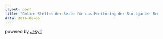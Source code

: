 ```yaml
---
layout: post
title: "Online Stellen der Seite für das Monitoring der Stuttgarter Brücke"
date: 2016-06-05
---
```


powered by [Jekyll](http://jekyllrb.com)
